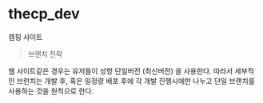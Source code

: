 # thecp_dev
캠핑 사이트

> 브랜치 전략
> 
웹 사이트같은 경우는 유저들이 상항 단일버전 (최신버전) 을 사용한다. 따라서 세부적인 브런치는 개발 후, 혹은 일정량 배포 후에 각 개발 진행시에만 나누고 단일 브랜치를 사용하는 것을 원칙으로 한다.
